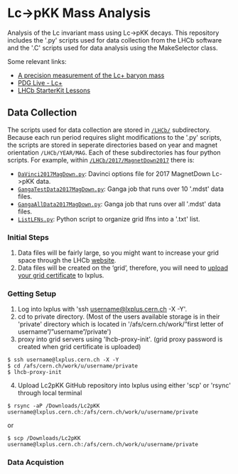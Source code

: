 # Lc->pKK Mass Analysis
Analysis of the Lc invariant mass using Lc->pKK decays. This repository includes the '.py' scripts used for data collection from the LHCb software and the '.C' scripts used for data analysis using the MakeSelector class.

Some relevant links: 
 * [A precision measurement of the Lc+ baryon mass](https://inspirehep.net/literature/686570 "Lc+ measurement")
 * [PDG Live - Lc+](https://pdglive.lbl.gov/Particle.action?init=0&node=S033&home=BXXX040 "Lc+ PDG")
 * [LHCb StarterKit Lessons](https://lhcb.github.io/starterkit-lessons/ "lhcb starterkit")

## Data Collection
The scripts used for data collection are stored in [`/LHCb/`](https://github.com/uc-lhcb/Lc2pKK/tree/master/LHCb) subdirectory. Because each run period requires slight modifications to the '.py' scripts, the scripts are stored in seperate directories based on year and magnet orientation `/LHCb/YEAR/MAG`. Each of these subdirectories has four python scripts. For example, within [`/LHCb/2017/MagnetDown2017`](https://github.com/uc-lhcb/Lc2pKK/tree/master/LHCb/2017/MagnetDown2017) there is:

 * [`DaVinci2017MagDown.py`](https://github.com/uc-lhcb/Lc2pKK/blob/master/LHCb/2017/MagnetDown2017/DaVinci2017MagDown.py): Davinci options file for 2017 MagnetDown Lc->pKK data.
 * [`GangaTestData2017MagDown.py`](https://github.com/uc-lhcb/Lc2pKK/blob/master/LHCb/2017/MagnetDown2017/GangaTestData2017MagDown.py): Ganga job that runs over 10 '.mdst' data files.
 * [`GangaAllData2017MagDown.py`](https://github.com/uc-lhcb/Lc2pKK/blob/master/LHCb/2017/MagnetDown2017/GangaAllData2017MagDown.py): Ganga job that runs over all '.mdst' data files.
 * [`ListLFNs.py`](https://github.com/uc-lhcb/Lc2pKK/blob/master/LHCb/2017/MagnetDown2017/ListLFNs.py): Python script to organize grid lfns into a '.txt' list.

### Initial Steps
1. Data files will be fairly large, so you might want to increase your grid space through the LHCb [website](https://resources.web.cern.ch/resources/Help/?kbid=067040).
2. Data files will be created on the ‘grid’, therefore, you will need to [upload your grid certificate](https://twiki.cern.ch/twiki/bin/view/LHCb/FAQ/Certificate) to lxplus. 

### Getting Setup
1. Log into lxplus with 'ssh username@lxplus.cern.ch -X -Y'.
2. cd to private directory.
(Most of the users available storage is in their 'private' directory which is located in '/afs/cern.ch/work/”first letter of username”/”username”/private')
3. proxy into grid servers using 'lhcb-proxy-init'.
(grid proxy password is created when grid certificate is uploaded)

```
$ ssh username@lxplus.cern.ch -X -Y
$ cd /afs/cern.ch/work/u/username/private
$ lhcb-proxy-init
```

4. Upload Lc2pKK GitHub repository into lxplus using either 'scp' or 'rsync' through local terminal

```
$ rsync -aP /Downloads/Lc2pKK username@lxplus.cern.ch:/afs/cern.ch/work/u/username/private
```
or

```
$ scp /Downloads/Lc2pKK username@lxplus.cern.ch:/afs/cern.ch/work/u/username/private
```
### Data Acquistion
